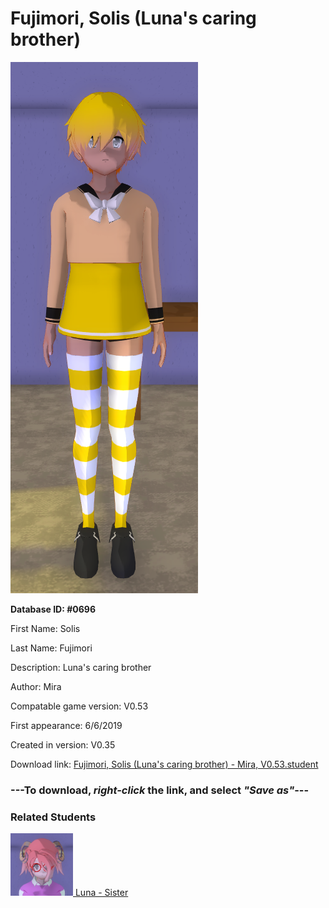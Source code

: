 # Fujimori, Solis (Luna's caring brother)

<img src="../../Files/Images/Fujimori, Solis (Luna's caring brother).png" title="Fujimori, Solis (Luna's caring brother) - Mira, V0.53">

**Database ID: #0696**

First Name: Solis

Last Name: Fujimori

Description: Luna's caring brother

Author: Mira

Compatable game version: V0.53

First appearance: 6/6/2019

Created in version: V0.35

Download link: <a href="https://raw.githubusercontent.com/Arbiter1223/Daigaku-Gurashi-Custom-Students/master/Files/Student%20Files/Fujimori%2C%20Solis%20(Luna's%20caring%20brother)%20-%20Mira%2C%20V0.53.student">Fujimori, Solis (Luna's caring brother) - Mira, V0.53.student</a>

### ---**To download, _right-click_ the link, and select _"Save as"_**---

### Related Students

<a href="Fujimori, Luna (A shy and innocent goat girl).md"><img src="../../Files/Thumbs/Fujimori, Luna (A shy and innocent goat girl).png" height="100" width="100" title="Fujimori, Luna (A shy and innocent goat girl) - Mira, V0.53"></a><a href="Fujimori, Luna (A shy and innocent goat girl).md"> Luna - Sister</a>


